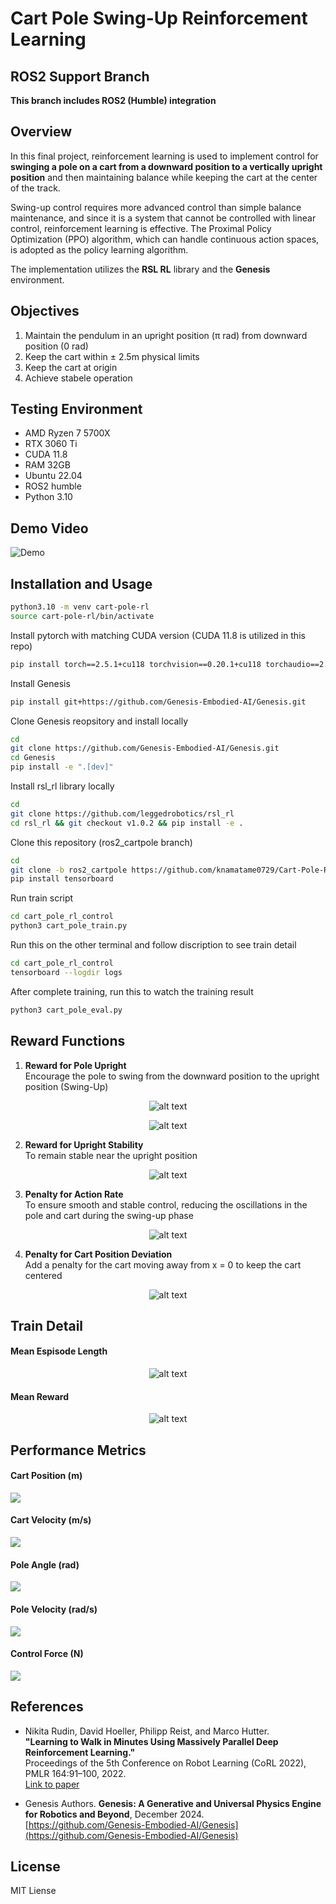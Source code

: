# Cart Pole Swing-Up Reinforcement Learning
## ROS2 Support Branch
**This branch includes ROS2 (Humble) integration**

## Overview
In this final project, reinforcement learning is used to implement control for **swinging a pole on a cart from a downward position to a vertically upright position** and then maintaining balance while keeping the cart at the center of the track.

Swing-up control requires more advanced control than simple balance maintenance, and since it is a system that cannot be controlled with linear control, reinforcement learning is effective. The Proximal Policy Optimization (PPO) algorithm, which can handle continuous action spaces, is adopted as the policy learning algorithm.

The implementation utilizes the **RSL RL** library and the **Genesis** environment.

## Objectives

1. Maintain the pendulum in an upright position (π rad) from downward position (0 rad)
2. Keep the cart within ± 2.5m physical limits
3. Keep the cart at origin
3. Achieve stabele operation

## Testing Environment
- AMD Ryzen 7 5700X
- RTX 3060 Ti
- CUDA 11.8
- RAM 32GB
- Ubuntu 22.04
- ROS2 humble
- Python 3.10

## Demo Video
![Demo](media/cart_pole_rl.gif)  

## Installation and Usage

```bash
python3.10 -m venv cart-pole-rl
source cart-pole-rl/bin/activate
```
Install pytorch with matching CUDA version (CUDA 11.8 is utilized in this repo)
```bash
pip install torch==2.5.1+cu118 torchvision==0.20.1+cu118 torchaudio==2.5.1 -f https://download.pytorch.org/whl/torch_stable.html
```
Install Genesis
```bash
pip install git+https://github.com/Genesis-Embodied-AI/Genesis.git
```

Clone Genesis reopsitory and install locally
```bash
cd
git clone https://github.com/Genesis-Embodied-AI/Genesis.git
cd Genesis
pip install -e ".[dev]"
```
Install rsl_rl library locally
```bash
cd
git clone https://github.com/leggedrobotics/rsl_rl
cd rsl_rl && git checkout v1.0.2 && pip install -e .
```
Clone this repository (ros2_cartpole branch)
```bash
cd
git clone -b ros2_cartpole https://github.com/knamatame0729/Cart-Pole-RL-Control.git cart_pole_rl_control
pip install tensorboard
```

Run train script
```bash
cd cart_pole_rl_control
python3 cart_pole_train.py
```
Run this on the other terminal and follow discription to see train detail
```bash
cd cart_pole_rl_control
tensorboard --logdir logs
```
After complete training, run this to watch the training result
```bash
python3 cart_pole_eval.py
```

## Reward Functions

1. **Reward for Pole Upright**  
Encourage the pole to swing from the downward position to the upright position (Swing-Up)

<div align="center">

![alt text](media/Screenshot%20from%202025-07-18%2021-46-52.png)  

![alt text](media/Screenshot%20from%202025-07-18%2021-47-16.png)  

</div>
  


2. **Reward for Upright Stability**  
To remain stable near the upright position

<div align="center">

![alt text](media/Screenshot%20from%202025-07-18%2021-47-37.png)

</div>

3. **Penalty for Action Rate**  
To ensure smooth and stable control, reducing the oscillations in the pole and cart during the swing-up phase  

<div align="center">

![alt text](media/Screenshot%20from%202025-07-18%2021-48-02.png)

</div>

4. **Penalty for Cart Position Deviation**  
Add a penalty for the cart moving away from x = 0 to keep the cart centered

<div align="center">

![alt text](media/Screenshot%20from%202025-07-18%2021-48-24.png)

</div>


## Train Detail

#### Mean Espisode Length

<div align="center">

![alt text](media/mean_episode_length.png)

</div>

#### Mean Reward 

<div align="center">

![alt text](media/mean_reward.png)

</div>

## Performance Metrics
#### Cart Position (m)
![](media/cart_pos.png)
#### Cart Velocity (m/s)
![](media/cart_vel.png)  

#### Pole Angle (rad)
![](media/pole_angle.png)  

#### Pole Velocity (rad/s)
![](media/pole_vel.png)  

#### Control Force (N)
![](media/action.png)  

## References
- Nikita Rudin, David Hoeller, Philipp Reist, and Marco Hutter.  
**"Learning to Walk in Minutes Using Massively Parallel Deep Reinforcement Learning."**  
Proceedings of the 5th Conference on Robot Learning (CoRL 2022), PMLR 164:91–100, 2022.  
[Link to paper](https://proceedings.mlr.press/v164/rudin22a.html)  

- Genesis Authors. **Genesis: A Generative and Universal Physics Engine for Robotics and Beyond**, December 2024.  
[https://github.com/Genesis-Embodied-AI/Genesis](https://github.com/Genesis-Embodied-AI/Genesis)

## License
MIT Liense
